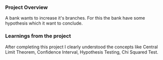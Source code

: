 ### Project Overview

 A bank wants to increase it's branches. For this the bank have some hypothesis which it want to conclude.


### Learnings from the project

 After completing this project I clearly understood the concepts like Central Limit Theorem, Confidence Interval, Hypothesis Testing, Chi Squared Test.


